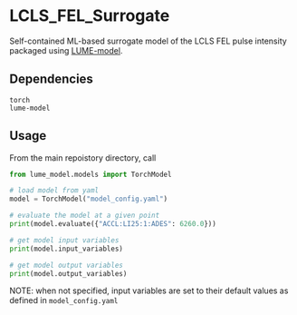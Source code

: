 # LCLS_FEL_Surrogate
Self-contained ML-based surrogate model of the LCLS FEL pulse intensity packaged using [LUME-model](https://slaclab.github.io/lume-model/).

## Dependencies
```
torch
lume-model
```

## Usage
From the main repoistory directory, call
```python
from lume_model.models import TorchModel

# load model from yaml
model = TorchModel("model_config.yaml")

# evaluate the model at a given point
print(model.evaluate({"ACCL:LI25:1:ADES": 6260.0}))

# get model input variables
print(model.input_variables)

# get model output variables
print(model.output_variables)
```
 NOTE: when not specified, input variables are set to their default values
 as defined in `model_config.yaml`